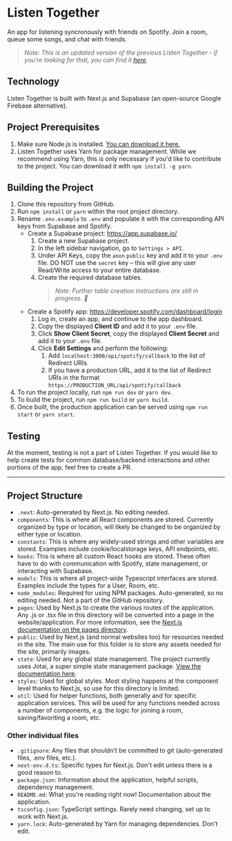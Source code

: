 # Listen Together

An app for listening syncronously with friends on Spotify. Join a room, queue some songs, and chat with friends.

> *Note: This is an updated version of the previous Listen Together - if you're looking for that, you can find it [here](https://github.com/hfellerhoff/listentogether-hackathon).*

## Technology

Listen Together is built with Next.js and Supabase (an open-source Google Firebase alternative).

## Project Prerequisites

1. Make sure Node.js is installed. [You can download it here.](https://nodejs.org/en/)
2. Listen Together uses Yarn for package management. While we recommend using Yarn, this is only necessary if you'd like to contribute to the project. You can download it with `npm install -g yarn`.

## Building the Project

1. Clone this repository from GitHub.
2. Run `npm install` or `yarn` within the root project directory.
3. Rename `.env.example` to `.env` and populate it with the corresponding API keys from Supabase and Spotify.
   - Create a Supabase project: https://app.supabase.io/
       1. Create a new Supabase project.
       2. In the left sidebar navigation, go to `Settings > API`.
       3. Under API Keys, copy the `anon` `public` key and add it to your `.env` file. DO NOT use the `secret` key – this will give any user Read/Write access to your entire database.
       4. Create the required database tables.
            > *Note: Further table creation instructions are still in progress. 🚧* 
   - Create a Spotify app: https://developer.spotify.com/dashboard/login
       1. Log in, create an app, and continue to the app dashboard.
       2. Copy the displayed **Client ID** and add it to your `.env` file.
       3. Click **Show Client Secret**, copy the displayed **Client Secret** and add it to your `.env` file.
       4. Click **Edit Settings** and perform the following:
          1. Add `localhost:3000/api/spotify/callback` to the list of Redirect URIs.
          2. If you have a production URL, add it to the list of Redirect URIs in the format `https://PRODUCTION_URL/api/spotify/callback`
4. To run the project locally, run `npm run dev` or `yarn dev`.
5. To build the project, run `npm run build` or `yarn build`.
6. Once built, the production application can be served using `npm run start` or `yarn start`.

## Testing

At the moment, testing is not a part of Listen Together. If you would like to help create tests for common database/backend interactions and other portions of the app, feel free to create a PR.

---

## Project Structure

- `.next`: Auto-generated by Next.js. No editing needed.
- `components`: This is where all React components are stored. Currently organized by type or location, will likely be changed to be organized by either type or location.
- `constants`: This is where any widely-used strings and other variables are stored. Examples include cookie/localstorage keys, API endpoints, etc.
- `hooks`: This is where all custom React hooks are stored. These often have to do with communication with Spotify, state management, or interacting with Supabase.
- `models`: This is where all project-wide Typescript interfaces are stored. Examples include the types for a User, Room, etc.
- `node_modules`: Required for using NPM packages. Auto-generated, so no editing needed. Not a part of the GitHub repository.
- `pages`: Used by Next.js to create the various routes of the application. Any .js or .tsx file in this directory will be converted into a page in the website/application. For more information, see the [Next.js documentation on the pages directory](https://nextjs.org/docs/basic-features/pages).
- `public`: Used by Next.js (and normal websites too) for resources needed in the site. The main use for this folder is to store any assets needed for the site, primarily images.
- `state`: Used for any global state management. The project currently uses Jotai, a super simple state management package. [View the documentation here](https://jotai.surge.sh/).
- `styles`: Used for global styles. Most styling happens at the component level thanks to Next.js, so use for this directory is limited.
- `util`: Used for helper functions, both generally and for specific application services. This will be used for any functions needed across a number of components, e.g. the logic for joining a room, saving/favoriting a room, etc.

### Other individual files

- `.gitignore`: Any files that shouldn't be committed to git (auto-generated files, .env files, etc.).
- `next-env.d.ts`: Specific types for Next.js. Don't edit unless there is a good reason to.
- `package.json`: Information about the application, helpful scripts, dependency management.
- `README.md`: What you're reading right now! Documentation about the application.
- `tsconfig.json`: TypeScript settings. Rarely need changing, set up to work with Next.js.
- `yarn.lock`: Auto-generated by Yarn for managing dependencies. Don't edit.
